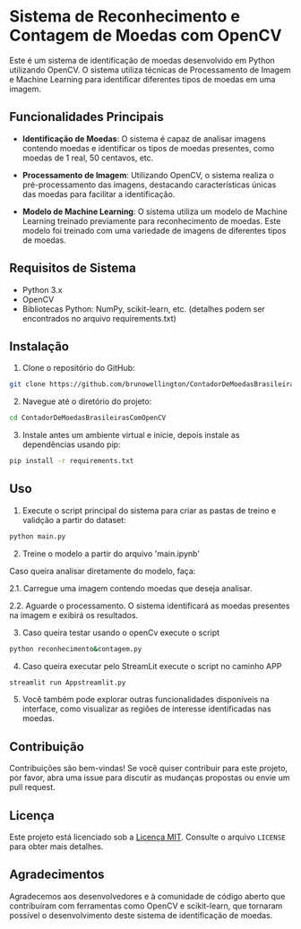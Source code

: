 # Sistema de Reconhecimento e Contagem de Moedas com OpenCV

Este é um sistema de identificação de moedas desenvolvido em Python utilizando OpenCV. O sistema utiliza técnicas de Processamento de Imagem e Machine Learning para identificar diferentes tipos de moedas em uma imagem.

## Funcionalidades Principais

- **Identificação de Moedas**: O sistema é capaz de analisar imagens contendo moedas e identificar os tipos de moedas presentes, como moedas de 1 real, 50 centavos, etc.

- **Processamento de Imagem**: Utilizando OpenCV, o sistema realiza o pré-processamento das imagens, destacando características únicas das moedas para facilitar a identificação.

- **Modelo de Machine Learning**: O sistema utiliza um modelo de Machine Learning treinado previamente para reconhecimento de moedas. Este modelo foi treinado com uma variedade de imagens de diferentes tipos de moedas.

## Requisitos de Sistema

- Python 3.x
- OpenCV
- Bibliotecas Python: NumPy, scikit-learn, etc. (detalhes podem ser encontrados no arquivo requirements.txt)

## Instalação

1. Clone o repositório do GitHub:

```bash
git clone https://github.com/brunowellington/ContadorDeMoedasBrasileirasComOpenCV.git
```

2. Navegue até o diretório do projeto:

```bash
cd ContadorDeMoedasBrasileirasComOpenCV
```

3. Instale antes um ambiente virtual e inicie, depois instale as dependências usando pip:

```bash
pip install -r requirements.txt
```

## Uso

1. Execute o script principal do sistema para criar as pastas de treino e validção a partir do dataset:

```bash
python main.py
```

2. Treine o modelo a partir do arquivo 'main.ipynb'

Caso queira analisar diretamente do modelo, faça:

2.1. Carregue uma imagem contendo moedas que deseja analisar.

2.2. Aguarde o processamento. O sistema identificará as moedas presentes na imagem e exibirá os resultados.

3. Caso queira testar usando o openCv execute o script

```bash
python reconhecimento&contagem.py
```

4. Caso queira executar pelo StreamLit execute o script no caminho APP

```bash
streamlit run Appstreamlit.py
```

5. Você também pode explorar outras funcionalidades disponíveis na interface, como visualizar as regiões de interesse identificadas nas moedas.

## Contribuição

Contribuições são bem-vindas! Se você quiser contribuir para este projeto, por favor, abra uma issue para discutir as mudanças propostas ou envie um pull request.

## Licença

Este projeto está licenciado sob a [Licença MIT](https://opensource.org/licenses/MIT). Consulte o arquivo `LICENSE` para obter mais detalhes.

## Agradecimentos

Agradecemos aos desenvolvedores e à comunidade de código aberto que contribuíram com ferramentas como OpenCV e scikit-learn, que tornaram possível o desenvolvimento deste sistema de identificação de moedas.
